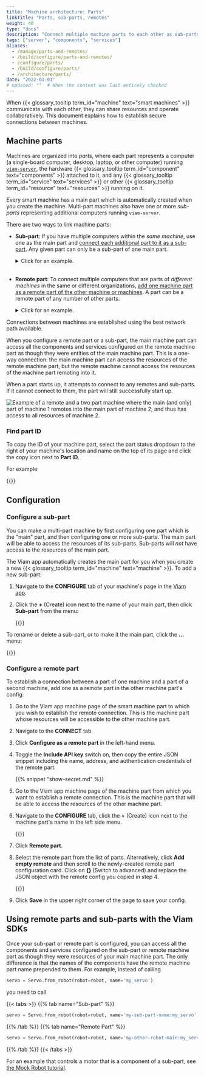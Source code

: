 ```yaml
---
title: "Machine architecture: Parts"
linkTitle: "Parts, sub-parts, remotes"
weight: 40
type: "docs"
description: "Connect multiple machine parts to each other as sub-parts or remotes."
tags: ["server", "components", "services"]
aliases:
  - /manage/parts-and-remotes/
  - /build/configure/parts-and-remotes/
  - /configure/parts/
  - /build/configure/parts/
  - /architecture/parts/
date: "2022-01-01"
# updated: ""  # When the content was last entirely checked
---
```


When {{< glossary_tooltip term_id="machine" text="smart machines" >}} communicate with each other, they can share resources and operate collaboratively.
This document explains how to establish secure connections between machines.

## Machine parts

Machines are organized into _parts_, where each part represents a computer (a single-board computer, desktop, laptop, or other computer) running [`viam-server`](/operate/reference/viam-server/), the hardware {{< glossary_tooltip term_id="component" text="components" >}} attached to it, and any {{< glossary_tooltip term_id="service" text="services" >}} or other {{< glossary_tooltip term_id="resource" text="resources" >}} running on it.

Every smart machine has a main part which is automatically created when you create the machine.
Multi-part machines also have one or more _sub-parts_ representing additional computers running `viam-server`.

There are two ways to link machine parts:

- **Sub-part**: If you have multiple computers within the _same machine_, use one as the main part and [connect each additional part to it as a sub-part](#configure-a-sub-part).
  Any given part can only be a sub-part of one main part.

  <details>
    <summary>Click for an example.</summary>
   Imagine you have a system of five cameras in different places along an assembly line, each attached to its own single-board computer, and you want to run an object detector on the streams from all of them.
   You have one main computer with greater compute power set up as the main part.
   You set up each of the single-board computers as a sub-part.
   This allows the main part to access all the camera streams and run object detection on all of them.<br><br>
   You could also set this up with each single-board computer being a remote part instead of a sub-part, but it is slightly easier to configure sub-parts because you do not need to add the address of each part to your machine's config.
   Additionally, configuring a discrete system of parts as one multi-part machine helps keep your fleet more clearly organized in the Viam app.
  </details><br>

- **Remote part**: To connect multiple computers that are parts of _different machines_ in the same or different organizations, [add one machine part as a remote part of the other machine or machines](#configure-a-remote-part).
  A part can be a remote part of any number of other parts.

  <details>
    <summary>Click for an example.</summary>
    If you have one camera connected to a computer in a warehouse that many machines should be able to share, you can configure the camera as a remote part of each machine that needs it.
  </details>

Connections between machines are established using the best network path available.

When you configure a remote part or a sub-part, the main machine part can access all the components and services configured on the remote machine part as though they were entities of the main machine part.
This is a one-way connection: the main machine part can access the resources of the remote machine part, but the remote machine cannot access the resources of the machine part remoting into it.

When a part starts up, it attempts to connect to any remotes and sub-parts.
If it cannot connect to them, the part will still successfully start up.

![Example of a remote and a two part machine where the main (and only) part of machine 1 remotes into the main part of machine 2, and thus has access to all resources of machine 2.](/build/configure/parts/remotes-diagram.png)

### Find part ID

To copy the ID of your machine part, select the part status dropdown to the right of your machine's location and name on the top of its page and click the copy icon next to **Part ID**.

For example:

{{<imgproc src="/build/program/data-client/grab-part-id.png" resize="1000x" class="shadow imgzoom" style="width: 500px" declaredimensions=true alt="Part ID displayed in the Viam app.">}}

## Configuration

### Configure a sub-part

You can make a multi-part machine by first configuring one part which is the "main" part, and then configuring one or more sub-parts.
The main part will be able to access the resources of its sub-parts.
Sub-parts will _not_ have access to the resources of the main part.

The Viam app automatically creates the main part for you when you create a new {{< glossary_tooltip term_id="machine" text="machine" >}}.
To add a new sub-part:

1. Navigate to the **CONFIGURE** tab of your machine's page in the [Viam app](https://app.viam.com).
2. Click the **+** (Create) icon next to the name of your main part, then click **Sub-part** from the menu:

   {{<imgproc src="/build/configure/parts/sub-part-config.png" resize="x1100" declaredimensions=true alt="The Viam app interface with the create part dropdown open." style="width:500px" class="shadow" >}}

To rename or delete a sub-part, or to make it the main part, click the **...** menu:

{{<imgproc src="/build/configure/parts/part-mgmt.png" resize="x1100" declaredimensions=true alt="The Viam app interface with the part actions dropdown open. Options include rename, restart part, make main part, view setup instructions, view history, and delete part." style="width:500px" class="shadow" >}}

### Configure a remote part

To establish a connection between a part of one machine and a part of a second machine, add one as a remote part in the other machine part's config:

1. Go to the Viam app machine page of the smart machine part to which you wish to establish the remote connection.
   This is the machine part whose resources will be accessible to the other machine part.
2. Navigate to the **CONNECT** tab.
3. Click **Configure as a remote part** in the left-hand menu.
4. Toggle the **Include API key** switch on, then copy the entire JSON snippet including the name, address, and authentication credentials of the remote part.

   {{% snippet "show-secret.md" %}}

5. Go to the Viam app machine page of the machine part from which you want to establish a remote connection.
   This is the machine part that will be able to access the resources of the other machine part.
6. Navigate to the **CONFIGURE** tab, click the **+** (Create) icon next to the machine part's name in the left side menu.

   {{<imgproc src="/build/configure/parts/remote-create.png" resize="x1100" declaredimensions=true alt="The create menu with options including remote part shown." style="width:500px" class="shadow" >}}

7. Click **Remote part**.
8. Select the remote part from the list of parts.
   Alternatively, click **Add empty remote** and then scroll to the newly-created remote part configuration card.
   Click on **{}** (Switch to advanced) and replace the JSON object with the remote config you copied in step 4.

   {{<imgproc src="/build/configure/parts/remote-config.png" resize="x1100" declaredimensions=true alt="The configured remote." style="width:700px" class="shadow" >}}

9. Click **Save** in the upper right corner of the page to save your config.

## Using remote parts and sub-parts with the Viam SDKs

Once your sub-part or remote part is configured, you can access all the components and services configured on the sub-part or remote machine part as though they were resources of your main machine part.
The only difference is that the names of the components have the remote machine part name prepended to them.
For example, instead of calling

```python
servo = Servo.from_robot(robot=robot, name='my_servo')
```

you need to call

{{< tabs >}}
{{% tab name="Sub-part" %}}

```python
servo = Servo.from_robot(robot=robot, name='my-sub-part-name:my_servo')
```

{{% /tab %}}
{{% tab name="Remote Part" %}}

```python
servo = Servo.from_robot(robot=robot, name='my-other-robot-main:my_servo')
```

{{% /tab %}}
{{< /tabs >}}

For an example that controls a motor that is a component of a sub-part, see [the Mock Robot tutorial](/tutorials/configure/build-a-mock-robot/#control-a-sub-part-using-the-viam-sdk).
